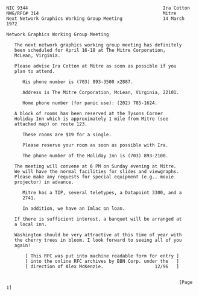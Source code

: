     NIC 9344                                                  Ira Cotton
    NWG/RFC# 314                                              Mitre
    Next Network Graphics Working Group Meeting               14 March 1972

    Network Graphics Working Group Meeting

       The next network graphics working group meeting has definitely
       been scheduled for April 16-18 at The Mitre Corporation,
       McLean, Virginia.

       Please advise Ira Cotton at Mitre as soon as possible if you
       plan to attend.

          His phone number is (703) 893-3500 x2887.

          Address is The Mitre Corporation, McLean, Virginia, 22101.

          Home phone number (for panic use): (202) 785-1624.

       A block of rooms has been reserved at the Tysons Corner
       Holiday Inn which is approximately 1 mile from Mitre (see
       attached map) on route 123.

          These rooms are $19 for a single.

          Please reserve your room as soon as possible with Ira.

          The phone number of the Holiday Inn is (703) 893-2100.

       The meeting will convene at 6 PM on Sunday evening at Mitre.
       We will have the normal facilities for slides and viewgraphs.
       Please make any requests for special equipment (e.g., movie
       projector) in advance.

          Mitre has a TIP, several teletypes, a Datapoint 3300, and a
          2741.

          In addition, we have an Imlac on loan.

       If there is sufficient interest, a banquet will be arranged at
       a local inn.

       Washington should be very attractive at this time of year with
       the cherry trees in bloom. I look forward to seeing all of you
       again!

           [ This RFC was put into machine readable form for entry ]
           [ into the online RFC archives by BBN Corp. under the   ]
           [ direction of Alex McKenzie.                   12/96   ]


                                                                    [Page 1]
